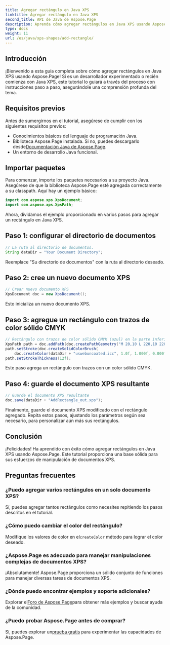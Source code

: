 ```yaml
---
title: Agregar rectángulo en Java XPS
linktitle: Agregar rectángulo en Java XPS
second_title: API de Java de Aspose.Page
description: Aprenda cómo agregar rectángulos en Java XPS usando Aspose.Page. Siga nuestra guía paso a paso para una manipulación de documentos perfecta. #JavaXPS #AsposePage
type: docs
weight: 11
url: /es/java/xps-shapes/add-rectangle/
---
```

## Introducción
¡Bienvenido a esta guía completa sobre cómo agregar rectángulos en Java XPS usando Aspose.Page! Si es un desarrollador experimentado o recién comienza con Java XPS, este tutorial lo guiará a través del proceso con instrucciones paso a paso, asegurándole una comprensión profunda del tema.
## Requisitos previos
Antes de sumergirnos en el tutorial, asegúrese de cumplir con los siguientes requisitos previos:
- Conocimientos básicos del lenguaje de programación Java.
-  Biblioteca Aspose.Page instalada. Si no, puedes descargarlo desde[Documentación Java de Aspose.Page](https://reference.aspose.com/page/java/).
- Un entorno de desarrollo Java funcional.
## Importar paquetes
Para comenzar, importe los paquetes necesarios a su proyecto Java. Asegúrese de que la biblioteca Aspose.Page esté agregada correctamente a su classpath. Aquí hay un ejemplo básico:
```java
import com.aspose.xps.XpsDocument;
import com.aspose.xps.XpsPath;
```
Ahora, dividamos el ejemplo proporcionado en varios pasos para agregar un rectángulo en Java XPS.
## Paso 1: configurar el directorio de documentos
```java
// La ruta al directorio de documentos.
String dataDir = "Your Document Directory";
```
Reemplace "Su directorio de documentos" con la ruta al directorio deseado.
## Paso 2: cree un nuevo documento XPS
```java
// Crear nuevo documento XPS
XpsDocument doc = new XpsDocument();
```
Esto inicializa un nuevo documento XPS.
## Paso 3: agregue un rectángulo con trazos de color sólido CMYK
```java
// Rectángulo con trazos de color sólido CMYK (azul) en la parte inferior izquierda
XpsPath path = doc.addPath(doc.createPathGeometry("M 20,10 L 220,10 220,100 20,100 Z"));
path.setStroke(doc.createSolidColorBrush(
    doc.createColor(dataDir + "uswebuncoated.icc", 1.0f, 1.000f, 0.000f, 0.000f, 0.000f)));
path.setStrokeThickness(12f);
```
Este paso agrega un rectángulo con trazos con un color sólido CMYK.
## Paso 4: guarde el documento XPS resultante
```java
// Guarde el documento XPS resultante
doc.save(dataDir + "AddRectangle_out.xps");
```
Finalmente, guarde el documento XPS modificado con el rectángulo agregado.
Repita estos pasos, ajustando los parámetros según sea necesario, para personalizar aún más sus rectángulos.
## Conclusión
¡Felicidades! Ha aprendido con éxito cómo agregar rectángulos en Java XPS usando Aspose.Page. Este tutorial proporciona una base sólida para sus esfuerzos de manipulación de documentos XPS.
## Preguntas frecuentes
### ¿Puedo agregar varios rectángulos en un solo documento XPS?
Sí, puedes agregar tantos rectángulos como necesites repitiendo los pasos descritos en el tutorial.
### ¿Cómo puedo cambiar el color del rectángulo?
 Modifique los valores de color en el`createColor` método para lograr el color deseado.
### ¿Aspose.Page es adecuado para manejar manipulaciones complejas de documentos XPS?
¡Absolutamente! Aspose.Page proporciona un sólido conjunto de funciones para manejar diversas tareas de documentos XPS.
### ¿Dónde puedo encontrar ejemplos y soporte adicionales?
 Explorar el[Foro de Aspose.Page](https://forum.aspose.com/c/page/39)para obtener más ejemplos y buscar ayuda de la comunidad.
### ¿Puedo probar Aspose.Page antes de comprar?
 Sí, puedes explorar un[prueba gratis](https://releases.aspose.com/) para experimentar las capacidades de Aspose.Page.